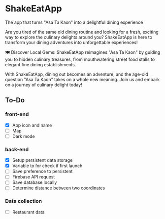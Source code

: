 # ShakeEatApp
The app that turns "Asa Ta Kaon" into a delightful dining experience

Are you tired of the same old dining routine and looking for a fresh, exciting way to explore the culinary delights around you? ShakeEatApp is here to transform your dining adventures into unforgettable experiences!

🍽️ Discover Local Gems: ShakeEatApp reimagines "Asa Ta Kaon" by guiding you to hidden culinary treasures, from mouthwatering street food stalls to elegant fine dining establishments.

With ShakeEatApp, dining out becomes an adventure, and the age-old question "Asa Ta Kaon" takes on a whole new meaning. Join us and embark on a journey of culinary delight today!

## To-Do
### front-end
- [x] App icon and name
- [ ] Map
- [ ] Dark mode

### back-end
- [x] Setup persistent data storage
- [x] Variable to for check if first launch
- [ ] Save preference to persistent
- [ ] Firebase API request
- [ ] Save database locally
- [ ] Determine distance between two coordinates

### Data collection
- [ ] Restaurant data